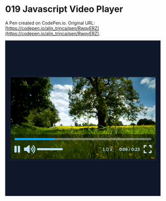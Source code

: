 # 019 Javascript Video Player

A Pen created on CodePen.io. Original URL: [https://codepen.io/alin_trinca/pen/RwqyERZ](https://codepen.io/alin_trinca/pen/RwqyERZ).

![Javascript Video Player Screenshot](javascript-video-player.png)

